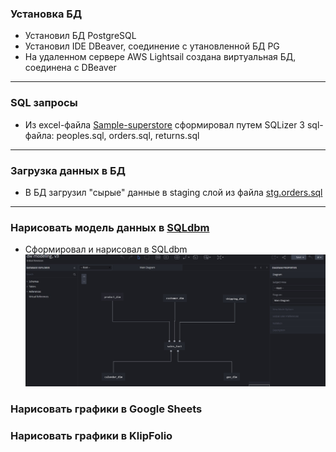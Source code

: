 ### Установка БД
 - Установил БД PostgreSQL
 - Установил IDE DBeaver, соединение с утановленной БД PG
 - На удаленном сервере AWS Lightsail создана виртуальная БД, соединена с DBeaver
---------------------------------------
### SQL запросы
 - Из excel-файла [Sample-superstore](https://github.com/allo163/DE-101/blob/main/Module02/Sample%20-%20Superstore.xls) сформировал путем SQLizer 3 sql-файла:
   peoples.sql, orders.sql, returns.sql
----------------------------------------
### Загрузка данных в БД
 - В БД загрузил "сырые" данные в staging слой из файла [stg.orders.sql](https://github.com/allo163/DE-101/blob/main/Module02/stg.orders.sql)
-------------------------------------
### Нарисовать модель данных в [SQLdbm](https://sqldbm.com/)
 - Сформировал и нарисовал в SQLdbm ![*Концептуальную модель БД*](https://github.com/allo163/DE-101/blob/main/Module02/concept%20model.jpg)
### Нарисовать графики в Google Sheets
### Нарисовать графики в KlipFolio
